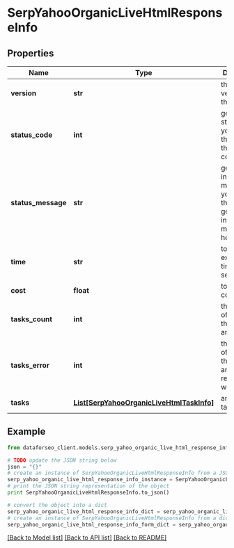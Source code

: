 # SerpYahooOrganicLiveHtmlResponseInfo


## Properties

Name | Type | Description | Notes
------------ | ------------- | ------------- | -------------
**version** | **str** | the current version of the API | [optional] 
**status_code** | **int** | general status code you can find the full list of the response codes here | [optional] 
**status_message** | **str** | general informational message you can find the full list of general informational messages here | [optional] 
**time** | **str** | total execution time, seconds | [optional] 
**cost** | **float** | total tasks cost, USD | [optional] 
**tasks_count** | **int** | the number of tasks in the tasks array | [optional] 
**tasks_error** | **int** | the number of tasks in the tasks array returned with an error | [optional] 
**tasks** | [**List[SerpYahooOrganicLiveHtmlTaskInfo]**](SerpYahooOrganicLiveHtmlTaskInfo.md) | array of tasks | [optional] 

## Example

```python
from dataforseo_client.models.serp_yahoo_organic_live_html_response_info import SerpYahooOrganicLiveHtmlResponseInfo

# TODO update the JSON string below
json = "{}"
# create an instance of SerpYahooOrganicLiveHtmlResponseInfo from a JSON string
serp_yahoo_organic_live_html_response_info_instance = SerpYahooOrganicLiveHtmlResponseInfo.from_json(json)
# print the JSON string representation of the object
print SerpYahooOrganicLiveHtmlResponseInfo.to_json()

# convert the object into a dict
serp_yahoo_organic_live_html_response_info_dict = serp_yahoo_organic_live_html_response_info_instance.to_dict()
# create an instance of SerpYahooOrganicLiveHtmlResponseInfo from a dict
serp_yahoo_organic_live_html_response_info_form_dict = serp_yahoo_organic_live_html_response_info.from_dict(serp_yahoo_organic_live_html_response_info_dict)
```
[[Back to Model list]](../README.md#documentation-for-models) [[Back to API list]](../README.md#documentation-for-api-endpoints) [[Back to README]](../README.md)


